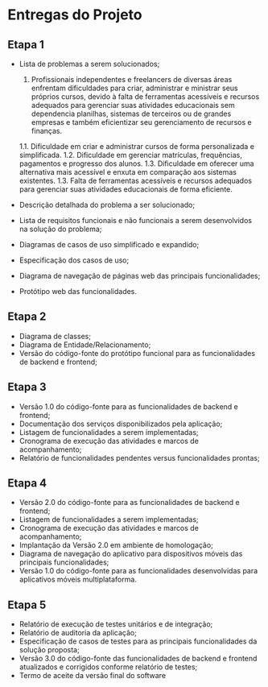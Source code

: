 # Entregas do Projeto

## Etapa 1

- Lista de problemas a serem solucionados;

    1. Profissionais independentes e freelancers de diversas áreas enfrentam dificuldades para criar, administrar e
       ministrar seus próprios cursos, devido à falta de ferramentas acessíveis e recursos adequados para gerenciar suas
       atividades educacionais sem dependencia planilhas, sistemas de terceiros ou de grandes empresas e também
       eficientizar seu gerenciamento de recursos e finanças.

  1.1. Dificuldade em criar e administrar cursos de forma personalizada e simplificada.
  1.2. Dificuldade em gerenciar matrículas, frequências, pagamentos e progresso dos alunos.
  1.3. Dificuldade em oferecer uma alternativa mais acessível e enxuta em comparação aos sistemas existentes.
  1.3. Falta de ferramentas acessíveis e recursos adequados para gerenciar suas atividades educacionais de forma
  eficiente.


- Descrição detalhada do problema a ser solucionado;
- Lista de requisitos funcionais e não funcionais a serem desenvolvidos na solução do problema;
- Diagramas de casos de uso simplificado e expandido;
- Especificação dos casos de uso;
- Diagrama de navegação de páginas web das principais funcionalidades;
- Protótipo web das funcionalidades.

## Etapa 2

- Diagrama de classes;
- Diagrama de Entidade/Relacionamento;
- Versão do código-fonte do protótipo funcional para as funcionalidades de backend e frontend;

## Etapa 3

- Versão 1.0 do código-fonte para as funcionalidades de backend e frontend;
- Documentação dos serviços disponibilizados pela aplicação;
- Listagem de funcionalidades a serem implementadas;
- Cronograma de execução das atividades e marcos de acompanhamento;
- Relatório de funcionalidades pendentes versus funcionalidades prontas;

## Etapa 4

- Versão 2.0 do código-fonte para as funcionalidades de backend e frontend;
- Listagem de funcionalidades a serem implementadas;
- Cronograma de execução das atividades e marcos de acompanhamento;
- Implantação da Versão 2.0 em ambiente de homologação;
- Diagrama de navegação do aplicativo para dispositivos móveis das principais funcionalidades;
- Versão 1.0 do código-fonte para as funcionalidades desenvolvidas para aplicativos móveis multiplataforma.

## Etapa 5

- Relatório de execução de testes unitários e de integração;
- Relatório de auditoria da aplicação;
- Especificação de casos de testes para as principais funcionalidades da solução proposta;
- Versão 3.0 do código-fonte das funcionalidades de backend e frontend atualizados e corrigidos conforme relatório de
  testes;
- Termo de aceite da versão final do software